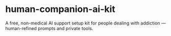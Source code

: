 # human-companion-ai-kit
A free, non-medical AI support setup kit for people dealing with addiction — human-refined prompts and private tools.

